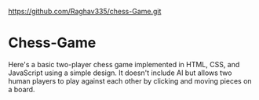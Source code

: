 https://github.com/Raghav335/chess-Game.git
# Chess-Game
Here's a basic two-player chess game implemented in HTML, CSS, and JavaScript using a simple design. It doesn't include AI but allows two human players to play against each other by clicking and moving pieces on a board.

